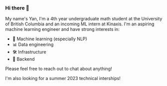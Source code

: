 ### Hi there 👋

My name's Yan, I'm a 4th year undergraduate math student at the University of British Columbia and an incoming ML intern at Kinaxis. I'm an aspiring machine learning engineer and have strong interests in:

- 🤖 Machine learning (especially NLP)
- 📊 Data engineering
- 🛠 Infrastructure
- 💾 Backend

Please feel free to reach out to chat about anything!

I'm also looking for a summer 2023 technical interships!

